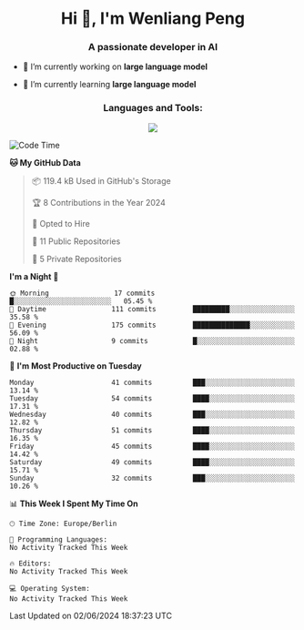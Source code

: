 <h1 align="center">Hi 👋, I'm Wenliang Peng</h1>
<h3 align="center">A passionate developer in AI</h3>

- 🔭 I’m currently working on **large language model**

- 🌱 I’m currently learning **large language model**

<!-- <h3 align="left">Connect with me:</h3> -->
<!-- <p align="left">
</p> -->

<h3 align="center">Languages and Tools:</h3>
<p align="center">
  <a href="https://skillicons.dev">
    <img src="https://skillicons.dev/icons?i=cpp,ros,docker,azure,git,linux,py,pytorch,cmake,githubactions,powershell,md&perline=6" />
  </a>
</p>


<!-- <p><img align="center" src="https://github-readme-stats.vercel.app/api/top-langs?username=bpwl0121&show_icons=true&locale=en&layout=compact" alt="bpwl0121" /></p> -->

<!-- <p><img align="center" src="https://github-readme-streak-stats.herokuapp.com/?user=bpwl0121&" alt="bpwl0121" /></p> -->

<!--START_SECTION:waka-->
![Code Time](http://img.shields.io/badge/Code%20Time-140%20hrs%2016%20mins-blue)

**🐱 My GitHub Data** 

> 📦 119.4 kB Used in GitHub's Storage 
 > 
> 🏆 8 Contributions in the Year 2024
 > 
> 💼 Opted to Hire
 > 
> 📜 11 Public Repositories 
 > 
> 🔑 5 Private Repositories 
 > 
**I'm a Night 🦉** 

```text
🌞 Morning                17 commits          █░░░░░░░░░░░░░░░░░░░░░░░░   05.45 % 
🌆 Daytime                111 commits         █████████░░░░░░░░░░░░░░░░   35.58 % 
🌃 Evening                175 commits         ██████████████░░░░░░░░░░░   56.09 % 
🌙 Night                  9 commits           █░░░░░░░░░░░░░░░░░░░░░░░░   02.88 % 
```
📅 **I'm Most Productive on Tuesday** 

```text
Monday                   41 commits          ███░░░░░░░░░░░░░░░░░░░░░░   13.14 % 
Tuesday                  54 commits          ████░░░░░░░░░░░░░░░░░░░░░   17.31 % 
Wednesday                40 commits          ███░░░░░░░░░░░░░░░░░░░░░░   12.82 % 
Thursday                 51 commits          ████░░░░░░░░░░░░░░░░░░░░░   16.35 % 
Friday                   45 commits          ████░░░░░░░░░░░░░░░░░░░░░   14.42 % 
Saturday                 49 commits          ████░░░░░░░░░░░░░░░░░░░░░   15.71 % 
Sunday                   32 commits          ███░░░░░░░░░░░░░░░░░░░░░░   10.26 % 
```


📊 **This Week I Spent My Time On** 

```text
🕑︎ Time Zone: Europe/Berlin

💬 Programming Languages: 
No Activity Tracked This Week

🔥 Editors: 
No Activity Tracked This Week

💻 Operating System: 
No Activity Tracked This Week
```


 Last Updated on 02/06/2024 18:37:23 UTC
<!--END_SECTION:waka-->
